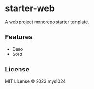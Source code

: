 # starter-web

A web project monorepo starter template. 

## Features

- Deno
- Solid

## License

MIT License © 2023 mys1024
